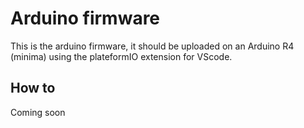 # Arduino firmware

This is the arduino firmware, it should be uploaded on an Arduino R4 (minima) using the plateformIO extension for VScode.

## How to

Coming soon
